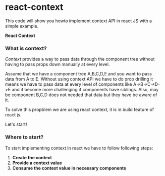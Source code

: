 # react-context

This code will show you howto implement context API in react JS with a simple example.

**React Context**
### What is context?

*Context* provides a way to pass data through the component tree without having to pass props down manually at every level.

Assume that we have a component tree A,B,C,D,E and you want to pass data from A to E.
Without using context API we have to do prop drilling it means we have to pass data at every level of components like A->B->C->D->E and it become more challenging if components have siblings. Also, may be component B,C,D does not needed that data but they have be aware of it.

To solve this propblem we are using react context, it is in build feature of react js.

Let's start!
### Where to start?

To start implementing context in react we have to follow following steps:

1. **Create the context**
2. **Provide a context value**
3. **Consume the context value in necessary components**
